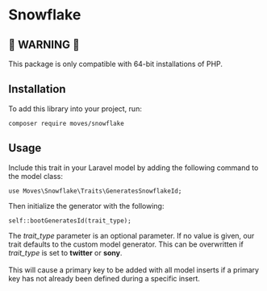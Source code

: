 # Snowflake
## 🚨 WARNING 🚨
This package is only compatible with 64-bit installations of PHP.

## Installation
To add this library into your project, run:
```
composer require moves/snowflake
```

## Usage
Include this trait in your Laravel model by adding the following command to the model class:
```
use Moves\Snowflake\Traits\GeneratesSnowflakeId;
```
Then initialize the generator with the following:
```
self::bootGeneratesId(trait_type);
```
The *trait_type* parameter is an optional parameter.  If no value is given, our trait defaults to the custom model generator.  This can be overwritten if *trait_type* is set to **twitter** or **sony**.
<br><br>
This will cause a primary key to be added with all model inserts if a primary key has not already been defined during a specific insert.
